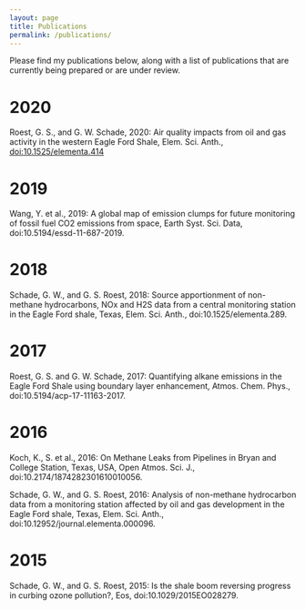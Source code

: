 ```yaml
---
layout: page
title: Publications
permalink: /publications/
---
```


Please find my publications below, along with a list of publications that are currently being prepared or are under review.

# 2020

Roest, G. S., and G. W. Schade, 2020: Air quality impacts from oil and gas activity in the western Eagle Ford Shale, Elem. Sci. Anth., [doi:10.1525/elementa.414](doi:10.1525/elementa.414)

# 2019

Wang, Y. et al., 2019: A global map of emission clumps for future monitoring of fossil fuel CO2 emissions from space, Earth Syst. Sci. Data, doi:10.5194/essd-11-687-2019.

# 2018

Schade, G. W., and G. S. Roest, 2018: Source apportionment of non-methane hydrocarbons, NOx and H2S data from a central monitoring station in the Eagle Ford shale, Texas, Elem. Sci. Anth., doi:10.1525/elementa.289.

# 2017

Roest, G. S. and G. W. Schade, 2017: Quantifying alkane emissions in the Eagle Ford Shale using boundary layer enhancement, Atmos. Chem. Phys., doi:10.5194/acp-17-11163-2017.

# 2016

Koch, K., S. et al., 2016: On Methane Leaks from Pipelines in Bryan and College Station, Texas, USA, Open Atmos. Sci. J., doi:10.2174/1874282301610010056.

Schade, G. W., and G. S. Roest, 2016: Analysis of non-methane hydrocarbon data from a monitoring station affected by oil and gas development in the Eagle Ford shale, Texas, Elem. Sci. Anth., doi:10.12952/journal.elementa.000096.

# 2015

Schade, G. W., and G. S. Roest, 2015: Is the shale boom reversing progress in curbing ozone pollution?, Eos, doi:10.1029/2015EO028279.

